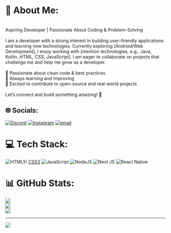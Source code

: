 # 💫 About Me:
<br>Aspiring Developer | Passionate About Coding & Problem-Solving<br><br>I am a developer with a strong interest in building user-friendly applications and learning new technologies. Currently exploring [Android/Web Development], I enjoy working with [mention technologies, e.g., Java, Kotlin, HTML, CSS, JavaScript]. I am eager to collaborate on projects that challenge me and help me grow as a developer.<br><br>🔹 Passionate about clean code & best practices<br>🔹 Always learning and improving<br>🔹 Excited to contribute to open-source and real-world projects<br><br>Let’s connect and build something amazing! 🚀


## 🌐 Socials:
[![Discord](https://img.shields.io/badge/Discord-%237289DA.svg?logo=discord&logoColor=white)](https://discord.gg/lucifer1437816) [![Instagram](https://img.shields.io/badge/Instagram-%23E4405F.svg?logo=Instagram&logoColor=white)](https://instagram.com/atulk4s) [![email](https://img.shields.io/badge/Email-D14836?logo=gmail&logoColor=white)](mailto:mrcool94126@gmail.com) 

# 💻 Tech Stack:
![HTML5](https://img.shields.io/badge/html5-%23E34F26.svg?style=for-the-badge&logo=html5&logoColor=white)! [CSS3](https://img.shields.io/badge/css3-%231572B6.svg?style=for-the-badge&logo=css3&logoColor=white) ![JavaScript](https://img.shields.io/badge/javascript-%23323330.svg?style=for-the-badge&logo=javascript&logoColor=%23F7DF1E) ![NodeJS](https://img.shields.io/badge/node.js-6DA55F?style=for-the-badge&logo=node.js&logoColor=white) ![Next JS](https://img.shields.io/badge/Next-black?style=for-the-badge&logo=next.js&logoColor=white) ![React Native](https://img.shields.io/badge/react_native-%2320232a.svg?style=for-the-badge&logo=react&logoColor=%2361DAFB)
# 📊 GitHub Stats:
![](https://github-readme-stats.vercel.app/api?username=Atul4s&theme=dark&hide_border=false&include_all_commits=false&count_private=false)<br/>
![](https://github-readme-streak-stats.herokuapp.com/?user=Atul4s&theme=dark&hide_border=false)<br/>
![](https://github-readme-stats.vercel.app/api/top-langs/?username=Atul4s&theme=dark&hide_border=false&include_all_commits=false&count_private=false&layout=compact)

---
[![](https://visitcount.itsvg.in/api?id=Atul4s&icon=0&color=0)](https://visitcount.itsvg.in)

<!-- Proudly created with GPRM ( https://gprm.itsvg.in ) -->
